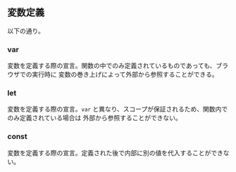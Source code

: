 ## 変数定義
以下の通り。

### var
変数を定義する際の宣言。関数の中でのみ定義されているものであっても、ブラウザでの実行時に
変数の巻き上げによって外部から参照することができる。

### let
変数を定義する際の宣言。`var` と異なり、スコープが保証されるため、関数内でのみ定義されている場合は
外部から参照することができない。

### const
変数を定義する際の宣言。定義された後で内部に別の値を代入することができない。
